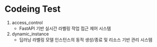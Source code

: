 # Codeing Test

1. access_control
   - FastAPI 기반 실시간 라벨링 작업 접근 제어 시스템
2. dynamic_instance
   - 딥러닝 라벨링 모델 인스턴스의 동적 생성/종료 및 리소스 기반 관리 시스템 
